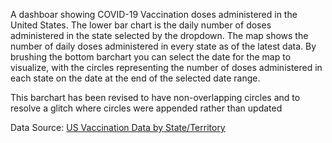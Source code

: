 A dashboar showing COVID-19 Vaccination doses administered in the United States. The lower bar chart is the daily number of doses administered in the state selected by the dropdown. The map shows the number of daily doses administered in every state as of the latest data. By brushing the bottom barchart you can select the date for the map to visualize, with the circles representing the number of doses administered in each state on the date at the end of the selected date range.

This barchart has been revised to have non-overlapping circles and to resolve a glitch where circles were appended rather than updated

Data Source: [US Vaccination Data by State/Territory](https://gist.github.com/PeterVanNostrand/d449b0a3e5914278dfa79ba60e48df5d)

